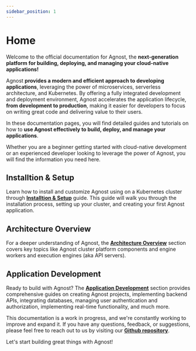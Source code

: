 ```yaml
---
sidebar_position: 1
---
```


# Home

Welcome to the official documentation for Agnost, the **next-generation platform
for building, deploying, and managing your cloud-native applications!**

Agnost **provides a modern and efficient approach to developing applications**,
leveraging the power of microservices, serverless architecture, and Kubernetes.
By offering a fully integrated development and deployment environment, Agnost
accelerates the application lifecycle, **from development to production**,
making it easier for developers to focus on writing great code and delivering
value to their users.

In these documentation pages, you will find detailed guides and tutorials on how
to **use Agnost effectively to build, deploy, and manage your applications**.

Whether you are a beginner getting started with cloud-native development or an
experienced developer looking to leverage the power of Agnost, you will find the
information you need here.

## Installtion & Setup

Learn how to install and customize Agnost using on a Kubernetes cluster through
[**Installtion & Setup**](/docs/installation/installation-minikube.md) guide. This
guide will walk you through the installation process, setting up your
cluster, and creating your first Agnost application.

## Architecture Overview

For a deeper understanding of Agnost, the
[**Architecture Overview**](/docs/introduction/architecture-overview.md) section
covers key topics like Agnost cluster platform components and engine workers and execution engines (aka API servers).

## Application Development

Ready to build with Agnost? The
[**Application Development**](/docs/category/application-development/) section
provides comprehensive guides on creating Agnost projects, implementing backend
APIs, integrating databases, managing user authentication and authorization,
implementing real-time functionality, and much more.

This documentation is a work in progress, and we're constantly working to
improve and expand it. If you have any questions, feedback, or suggestions,
please feel free to reach out to us by visiting our [**Github repository**](https://github.com/cloud-agnost/agnost-community).

Let's start building great things with Agnost!
